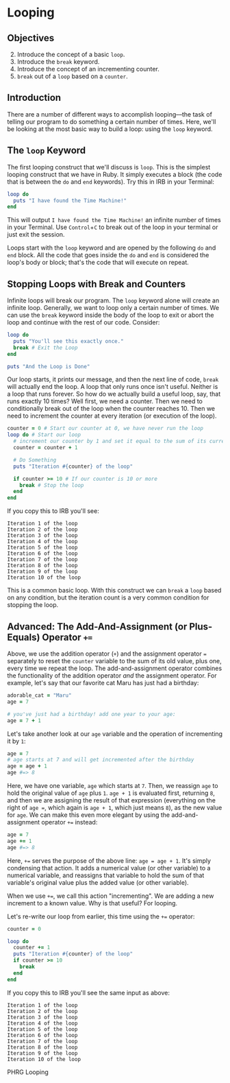 # Looping

## Objectives

2. Introduce the concept of a basic `loop`.
3. Introduce the `break` keyword.
4. Introduce the concept of an incrementing counter.
5. `break` out of a `loop` based on a `counter`.

## Introduction

There are a number of different ways to accomplish looping––the task of telling our program to do something a certain number of times. Here, we'll be looking at the most basic way to build a loop: using the `loop` keyword.

## The `loop` Keyword

The first looping construct that we'll discuss is `loop`. This is the simplest looping construct that we have in Ruby. It simply executes a block (the code that is between the `do` and `end` keywords). Try this in IRB in your Terminal:

```ruby
loop do
  puts "I have found the Time Machine!"
end
```

This will output `I have found the Time Machine!` an infinite number of times in your Terminal. Use `Control`+`C` to break out of the loop in your terminal or just exit the session.

Loops start with the `loop` keyword and are opened by the following `do` and `end` block. All the code that goes inside the `do` and `end` is considered the loop's body or block; that's the code that will execute on repeat.

## Stopping Loops with Break and Counters

Infinite loops will break our program. The `loop` keyword alone will create an infinite loop. Generally, we want to loop only a certain number of times. We can use the `break` keyword inside the body of the loop to exit or abort the loop and continue with the rest of our code. Consider:

```ruby
loop do
  puts "You'll see this exactly once."
  break # Exit the Loop
end

puts "And the Loop is Done"
```

Our loop starts, it prints our message, and then the next line of code, `break` will actually end the loop. A loop that only runs once isn't useful. Neither is a loop that runs forever. So how do we actually build a useful loop, say, that runs exactly 10 times? Well first, we need a counter. Then we need to conditionally break out of the loop when the counter reaches 10. Then we need to increment the counter at every iteration (or execution of the loop).

```ruby
counter = 0 # Start our counter at 0, we have never run the loop
loop do # Start our loop
  # increment our counter by 1 and set it equal to the sum of its current value, plus 1. 
  counter = counter + 1

  # Do Something
  puts "Iteration #{counter} of the loop"

  if counter >= 10 # If our counter is 10 or more
    break # Stop the loop
  end
end
```

If you copy this to IRB you'll see:

```
Iteration 1 of the loop
Iteration 2 of the loop
Iteration 3 of the loop
Iteration 4 of the loop
Iteration 5 of the loop
Iteration 6 of the loop
Iteration 7 of the loop
Iteration 8 of the loop
Iteration 9 of the loop
Iteration 10 of the loop
```

This is a common basic loop. With this construct we can `break` a `loop` based on any condition, but the iteration count is a very common condition for stopping the loop.

## Advanced: The Add-And-Assignment (or Plus-Equals) Operator `+=`  

Above, we use the addition operator (`+`) and the assignment operator `=` separately to reset the `counter` variable to the sum of its old value, plus one, every time we repeat the loop. The add-and-assignment operator combines the functionality of the addition operator *and* the assignment operator. For example, let's say that our favorite cat Maru has just had a birthday:

```ruby
adorable_cat = "Maru"
age = 7

# you've just had a birthday! add one year to your age:
age = 7 + 1
```

Let's take another look at our `age` variable and the operation of incrementing it by `1`:

```ruby
age = 7
# age starts at 7 and will get incremented after the birthday
age = age + 1
age #=> 8
```

Here, we have one variable, `age` which starts at `7`. Then, we reassign `age` to hold the original value of `age` plus `1`. `age + 1` is evaluated first, returning `8`, and then we are assigning the result of that expression (everything on the right of `age =`, which again is `age + 1`, which just means `8`), as the new value for `age`. We can make this even more elegant by using the add-and-assignment operator `+=` instead:

```ruby
age = 7
age += 1
age #=> 8
```

Here, `+=` serves the purpose of the above line: `age = age + 1`. It's simply condensing that action. It adds a numerical value (or other variable) to a numerical variable, and reassigns that variable to hold the sum of that variable's original value plus the added value (or other variable).

When we use `+=`, we call this action "incrementing". We are adding a new increment to a known value. Why is that useful? For looping.

Let's re-write our loop from earlier, this time using the `+=` operator:

```ruby
counter = 0

loop do 
  counter += 1
  puts "Iteration #{counter} of the loop"
  if counter >= 10 
    break
  end
end
```

If you copy this to IRB you'll see the same input as above:

```
Iteration 1 of the loop
Iteration 2 of the loop
Iteration 3 of the loop
Iteration 4 of the loop
Iteration 5 of the loop
Iteration 6 of the loop
Iteration 7 of the loop
Iteration 8 of the loop
Iteration 9 of the loop
Iteration 10 of the loop
```



<p data-visibility='hidden'>PHRG Looping</p>